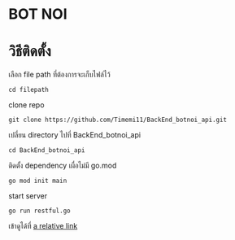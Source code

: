 # BOT NOI

# วิธีติดตั้ง

เลือก file path ที่ต้องการจะเก็บไฟล์ไว้

```
cd filepath
```

clone repo

```
git clone https://github.com/Timemi11/BackEnd_botnoi_api.git
```

เปลี่ยน directory ไปที่ BackEnd_botnoi_api

```
cd BackEnd_botnoi_api

```

ติดตั้ง dependency เผื่อไม่มี go.mod

```
go mod init main
```

start server

```
go run restful.go
```

เข้าดูได้ที่ [a relative link](localhost:8000/id)
